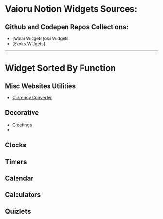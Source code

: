 # Vaioru Notion Widgets Sources:
## Github and Codepen Repos Collections:
-  [Wolai Widgets]olai Widgets
-  [Skoks Widgets]
---
# Widget Sorted By Function

## Misc Websites Utilities

- [Currency Converter](https://github.com/WynterAC/NotionWidgets2022/blob/03d0dc22da7e2426000279ffb8ba134e36436821/currency%20converter.html)

## Decorative

- [Greetings](https://github.com/WynterAC/NotionWidgets2022/blob/03d0dc22da7e2426000279ffb8ba134e36436821/Greeting.html)
- 
## Clocks

## Timers 

## Calendar

## Calculators 

## Quizlets 
